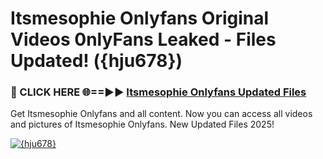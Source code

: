 # Itsmesophie Onlyfans Original Videos 0nlyFans Leaked - Files Updated! ({hju678})

<h3>🔴 CLICK HERE 🌐==►► <a href="https://tinyurl.com/ms9xzufz" rel="nofollow">Itsmesophie Onlyfans Updated Files</a></h3>

Get Itsmesophie Onlyfans and all content. Now you can access all videos and pictures of Itsmesophie Onlyfans. New Updated Files 2025!

[![{hju678}](https://i.imgur.com/PQ7UWWw.gif)](https://tinyurl.com/ms9xzufz)
